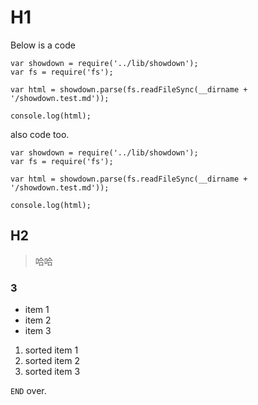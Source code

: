 # H1

Below is a code

    var showdown = require('../lib/showdown');
    var fs = require('fs');

    var html = showdown.parse(fs.readFileSync(__dirname + '/showdown.test.md'));

    console.log(html);

also code too.

```
var showdown = require('../lib/showdown');
var fs = require('fs');

var html = showdown.parse(fs.readFileSync(__dirname + '/showdown.test.md'));

console.log(html);
```


## H2

> 哈哈

### 3

* item 1
* item 2
* item 3

1. sorted item 1
2. sorted item 2
3. sorted item 3

`END` over.